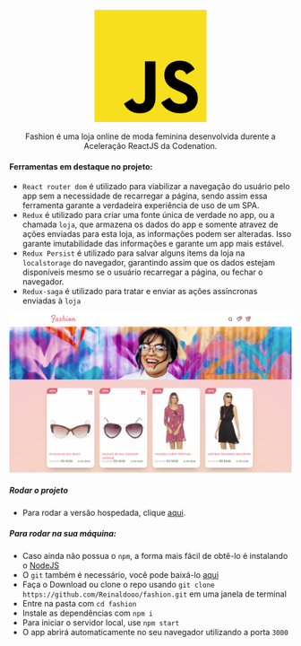 <p  align="center">
<img  height="200px"  src="./docs/js.svg">
</p>

<p  align="center">
Fashion é uma loja online de moda feminina desenvolvida durente a Aceleração ReactJS da Codenation.
</p>

#### Ferramentas em destaque no projeto:

* `React router dom` é utilizado para viabilizar a navegação do usuário pelo app sem a necessidade de recarregar a página, sendo assim essa ferramenta garante a verdadeira experiência de uso de um SPA.
* ```Redux``` é utilizado para criar uma fonte única de verdade no app, ou a chamada `loja`, que armazena os dados do app e somente atravez de ações enviadas para esta loja, as informações podem ser alteradas. Isso garante imutabilidade das informações e garante um app mais estável.
* `Redux Persist` é utilizado para salvar alguns items da loja na `localstorage` do navegador, garantindo assim que os dados estejam disponíveis mesmo se o usuário recarregar a página, ou fechar o navegador.
* `Redux-saga` é utilizado para tratar e enviar as ações assíncronas enviadas à `loja`

![Example](/docs/Example.png)

##### Rodar o projeto

* Para rodar a versão hospedada, clique [aqui](https://fashion.reinaldowft.com/).

##### Para rodar na sua máquina:

* Caso ainda não possua o `npm`, a forma mais fácil de obtê-lo é instalando o [NodeJS](https://nodejs.org/en/download/)
* O `git` também é necessário, você pode baixá-lo [aqui](https://git-scm.com/)
* Faça o Download ou clone o repo usando `git clone https://github.com/Reinaldooo/fashion.git` em uma janela de terminal
* Entre na pasta com `cd fashion`
* Instale as dependências com `npm i`
* Para iniciar o servidor local, use `npm start`
* O app abrirá automaticamente no seu navegador utilizando a porta `3000`
